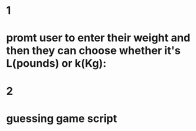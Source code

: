 
# 1

# promt user to enter their weight and then they can choose whether it's L(pounds) or k(Kg):



# 2
# guessing game script

